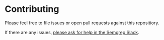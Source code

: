 # Contributing

Please feel free to file issues or open pull requests against this repositiory.

If there are any issues, <a href="https://go.semgrep.dev/slack" target="_blank">please ask for help in the Semgrep Slack</a>.
